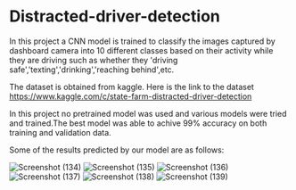 # Distracted-driver-detection

In this project a CNN model is trained to classify the images captured by dashboard camera into 10 different classes based on their activity while they are driving such as whether they 'driving safe','texting','drinking','reaching behind',etc.

The dataset is obtained from kaggle. Here is the link to the dataset https://www.kaggle.com/c/state-farm-distracted-driver-detection

In this project no pretrained model was used and various models were tried and trained.The best model was able to achive 99% accuracy on both training and validation data.

Some of the results predicted by our model are as follows:

![Screenshot (134)](https://user-images.githubusercontent.com/62187533/121786057-3147d680-cbdb-11eb-907e-ce2b94a22ed0.png)
![Screenshot (135)](https://user-images.githubusercontent.com/62187533/121786058-32790380-cbdb-11eb-8465-19a62dff45cd.png)
![Screenshot (136)](https://user-images.githubusercontent.com/62187533/121786059-33119a00-cbdb-11eb-803f-62ad06bcc661.png)
![Screenshot (137)](https://user-images.githubusercontent.com/62187533/121786060-33119a00-cbdb-11eb-89ca-52c92a2b039f.png)
![Screenshot (138)](https://user-images.githubusercontent.com/62187533/121786061-33aa3080-cbdb-11eb-9bf2-94c47bc04128.png)
![Screenshot (139)](https://user-images.githubusercontent.com/62187533/121786063-3442c700-cbdb-11eb-83ee-ac4344faf3cc.png)

